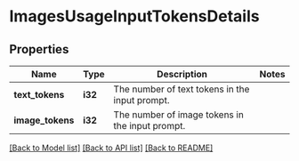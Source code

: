 # ImagesUsageInputTokensDetails

## Properties

Name | Type | Description | Notes
------------ | ------------- | ------------- | -------------
**text_tokens** | **i32** | The number of text tokens in the input prompt. | 
**image_tokens** | **i32** | The number of image tokens in the input prompt. | 

[[Back to Model list]](../README.md#documentation-for-models) [[Back to API list]](../README.md#documentation-for-api-endpoints) [[Back to README]](../README.md)


